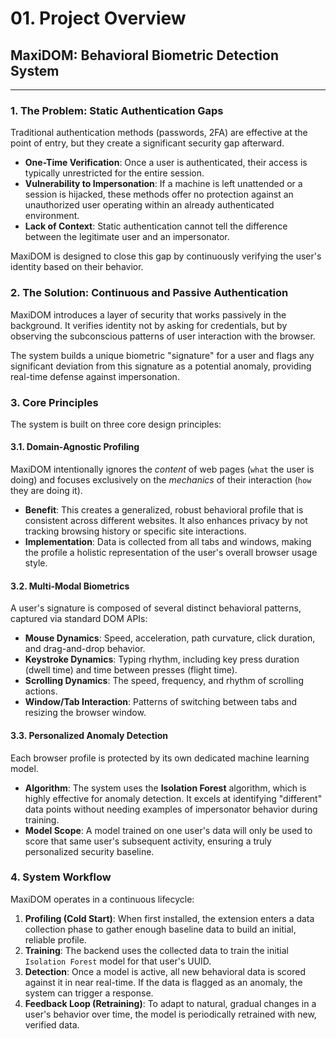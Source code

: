 # 01. Project Overview

## MaxiDOM: Behavioral Biometric Detection System

---

### 1. The Problem: Static Authentication Gaps

Traditional authentication methods (passwords, 2FA) are effective at the point of entry, but they create a significant security gap afterward.

-   **One-Time Verification**: Once a user is authenticated, their access is typically unrestricted for the entire session.
-   **Vulnerability to Impersonation**: If a machine is left unattended or a session is hijacked, these methods offer no protection against an unauthorized user operating within an already authenticated environment.
-   **Lack of Context**: Static authentication cannot tell the difference between the legitimate user and an impersonator.

MaxiDOM is designed to close this gap by continuously verifying the user's identity based on their behavior.

### 2. The Solution: Continuous and Passive Authentication

MaxiDOM introduces a layer of security that works passively in the background. It verifies identity not by asking for credentials, but by observing the subconscious patterns of user interaction with the browser.

The system builds a unique biometric "signature" for a user and flags any significant deviation from this signature as a potential anomaly, providing real-time defense against impersonation.

### 3. Core Principles

The system is built on three core design principles:

#### 3.1. Domain-Agnostic Profiling

MaxiDOM intentionally ignores the *content* of web pages (`what` the user is doing) and focuses exclusively on the *mechanics* of their interaction (`how` they are doing it).

-   **Benefit**: This creates a generalized, robust behavioral profile that is consistent across different websites. It also enhances privacy by not tracking browsing history or specific site interactions.
-   **Implementation**: Data is collected from all tabs and windows, making the profile a holistic representation of the user's overall browser usage style.

#### 3.2. Multi-Modal Biometrics

A user's signature is composed of several distinct behavioral patterns, captured via standard DOM APIs:

-   **Mouse Dynamics**: Speed, acceleration, path curvature, click duration, and drag-and-drop behavior.
-   **Keystroke Dynamics**: Typing rhythm, including key press duration (dwell time) and time between presses (flight time).
-   **Scrolling Dynamics**: The speed, frequency, and rhythm of scrolling actions.
-   **Window/Tab Interaction**: Patterns of switching between tabs and resizing the browser window.

#### 3.3. Personalized Anomaly Detection

Each browser profile is protected by its own dedicated machine learning model.

-   **Algorithm**: The system uses the **Isolation Forest** algorithm, which is highly effective for anomaly detection. It excels at identifying "different" data points without needing examples of impersonator behavior during training.
-   **Model Scope**: A model trained on one user's data will only be used to score that same user's subsequent activity, ensuring a truly personalized security baseline.

### 4. System Workflow

MaxiDOM operates in a continuous lifecycle:

1.  **Profiling (Cold Start)**: When first installed, the extension enters a data collection phase to gather enough baseline data to build an initial, reliable profile.
2.  **Training**: The backend uses the collected data to train the initial `Isolation Forest` model for that user's UUID.
3.  **Detection**: Once a model is active, all new behavioral data is scored against it in near real-time. If the data is flagged as an anomaly, the system can trigger a response.
4.  **Feedback Loop (Retraining)**: To adapt to natural, gradual changes in a user's behavior over time, the model is periodically retrained with new, verified data.